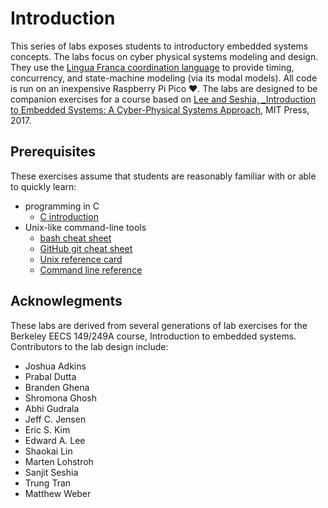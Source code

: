 # Introduction
This series of labs exposes students to introductory embedded systems concepts.
The labs focus on cyber physical systems modeling and design.
They use the [Lingua Franca coordination language](https://lf-lang.org) to provide timing, concurrency, and state-machine modeling (via its modal models).
All code is run on an inexpensive Raspberry Pi Pico ❤️.
The labs are designed to be companion exercises for a course based on [Lee and Seshia, _Introduction to Embedded Systems: A Cyber-Physical Systems Approach](https://leeseshia.org), MIT Press, 2017.

## Prerequisites
These exercises assume that students are reasonably familiar with or able to quickly learn:

- programming in C
	- [C introduction](https://www.w3schools.com/c/c_intro.php)
- Unix-like command-line tools
	- [bash cheat sheet](https://github.com/RehanSaeed/Bash-Cheat-Sheet)
	- [GitHub git cheat sheet](https://training.github.com/downloads/github-git-cheat-sheet/)
	- [Unix reference card](https://www.cs.jhu.edu/%7Ejoanne/unixRC.pdf)
	- [Command line reference](https://ss64.com)

## Acknowlegments
These labs are derived from several generations of lab exercises for the Berkeley EECS 149/249A course, Introduction to embedded systems. Contributors to the lab design include:

- Joshua Adkins
- Prabal Dutta
- Branden Ghena
- Shromona Ghosh
- Abhi Gudrala
- Jeff C. Jensen
- Eric S. Kim
- Edward A. Lee
- Shaokai Lin
- Marten Lohstroh
- Sanjit Seshia
- Trung Tran
- Matthew Weber